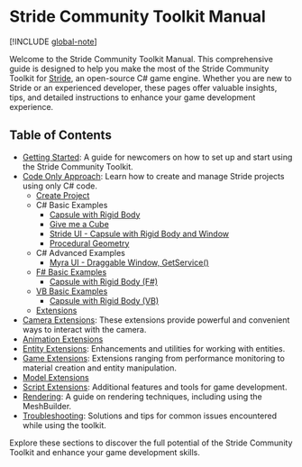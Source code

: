 # Stride Community Toolkit Manual

[!INCLUDE [global-note](../includes/global-note.md)]

Welcome to the Stride Community Toolkit Manual. This comprehensive guide is designed to help you make the most of the Stride Community Toolkit for [Stride](https://www.stride3d.net/), an open-source C# game engine. Whether you are new to Stride or an experienced developer, these pages offer valuable insights, tips, and detailed instructions to enhance your game development experience.

## Table of Contents

- [Getting Started](getting-started.md): A guide for newcomers on how to set up and start using the Stride Community Toolkit.
- [Code Only Approach](code-only/index.md): Learn how to create and manage Stride projects using only C# code.
  - [Create Project](code-only/create-project.md)
  - C# Basic Examples
    - [Capsule with Rigid Body](code-only/examples/capsule-with-rigid-body.md)
    - [Give me a Cube](code-only/examples/give-me-cube-body.md)
    - [Stride UI - Capsule with Rigid Body and Window](code-only/examples/stride-ui-capsule-with-rigid-body.md)
    - [Procedural Geometry](code-only/examples/procedural-geometry.md)
  - C# Advanced Examples
    - [Myra UI - Draggable Window, GetService()](code-only/examples/myra-ui-draggable-window-and-services.md)
  - [F# Basic Examples](code-only/examples/basic-examples-fs.md)
    - [Capsule with Rigid Body (F#)](code-only/examples/capsule-with-rigid-body-fs.md)
  - [VB Basic Examples](code-only/examples/basic-examples-vb.md)
    - [Capsule with Rigid Body (VB)](code-only/examples/capsule-with-rigid-body-vb.md)
  - [Extensions](code-only/extensions.md)
- [Camera Extensions](camera-extensions/index.md): These extensions provide powerful and convenient ways to interact with the camera.
- [Animation Extensions](animation-extensions/index.md)
- [Entity Extensions](entity-extensions/index.md): Enhancements and utilities for working with entities.
- [Game Extensions](game-extensions/index.md): Extensions ranging from performance monitoring to material creation and entity manipulation.
- [Model Extensions](model-extensions/index.md)
- [Script Extensions](script-extensions/index.md): Additional features and tools for game development.
- [Rendering](rendering/mesh-builder.md): A guide on rendering techniques, including using the MeshBuilder.
- [Troubleshooting](troubleshooting.md): Solutions and tips for common issues encountered while using the toolkit.

Explore these sections to discover the full potential of the Stride Community Toolkit and enhance your game development skills.